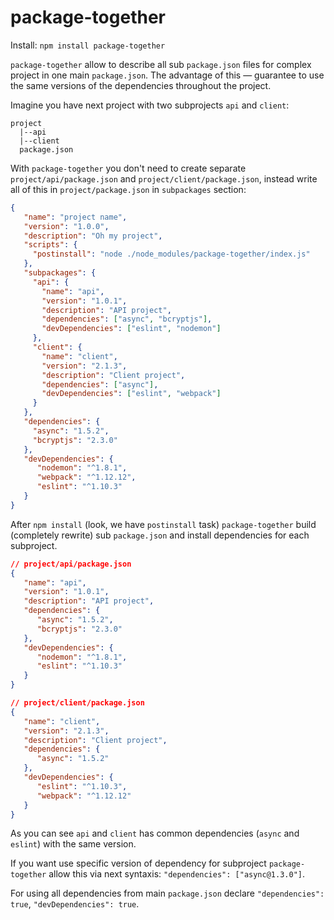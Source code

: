 # package-together

Install: `npm install package-together`

`package-together` allow to describe all sub `package.json` files for complex project in one main `package.json`. The advantage of this — guarantee to use the same versions of the dependencies throughout the project.

Imagine you have next project with two subprojects `api` and `client`:

```
project
  |--api
  |--client
  package.json
```

With `package-together` you don't need to create separate `project/api/package.json` and `project/client/package.json`, instead write all of this in `project/package.json` in `subpackages` section:

```json
{
   "name": "project name",
   "version": "1.0.0",
   "description": "Oh my project",
   "scripts": {
     "postinstall": "node ./node_modules/package-together/index.js"
   },
   "subpackages": {
     "api": {
       "name": "api",
       "version": "1.0.1",
       "description": "API project",
       "dependencies": ["async", "bcryptjs"],
       "devDependencies": ["eslint", "nodemon"]
     },
     "client": {
       "name": "client",
       "version": "2.1.3",
       "description": "Client project",
       "dependencies": ["async"],
       "devDependencies": ["eslint", "webpack"]
     }
   },
   "dependencies": {
     "async": "1.5.2",
     "bcryptjs": "2.3.0"
   },
   "devDependencies": {
      "nodemon": "^1.8.1",
      "webpack": "^1.12.12",
      "eslint": "^1.10.3"
   }
}
```

After `npm install` (look, we have `postinstall` task) `package-together` build (completely rewrite) sub `package.json` and install dependencies for each subproject.

```json
// project/api/package.json
{
   "name": "api",
   "version": "1.0.1",
   "description": "API project",
   "dependencies": {
      "async": "1.5.2",
      "bcryptjs": "2.3.0"
   },
   "devDependencies": {
      "nodemon": "^1.8.1",
      "eslint": "^1.10.3"
   }
}
```

```json
// project/client/package.json
{
   "name": "client",
   "version": "2.1.3",
   "description": "Client project",
   "dependencies": {
      "async": "1.5.2"
   },
   "devDependencies": {
      "eslint": "^1.10.3",
      "webpack": "^1.12.12"
   }
}
```

As you can see `api` and `client` has common dependencies (`async` and `eslint`) with the same version.

If you want use specific version of dependency for subproject `package-together` allow this via next syntaxis: `"dependencies": ["async@1.3.0"]`.

For using all dependencies from main `package.json` declare `"dependencies": true`, `"devDependencies": true`.
